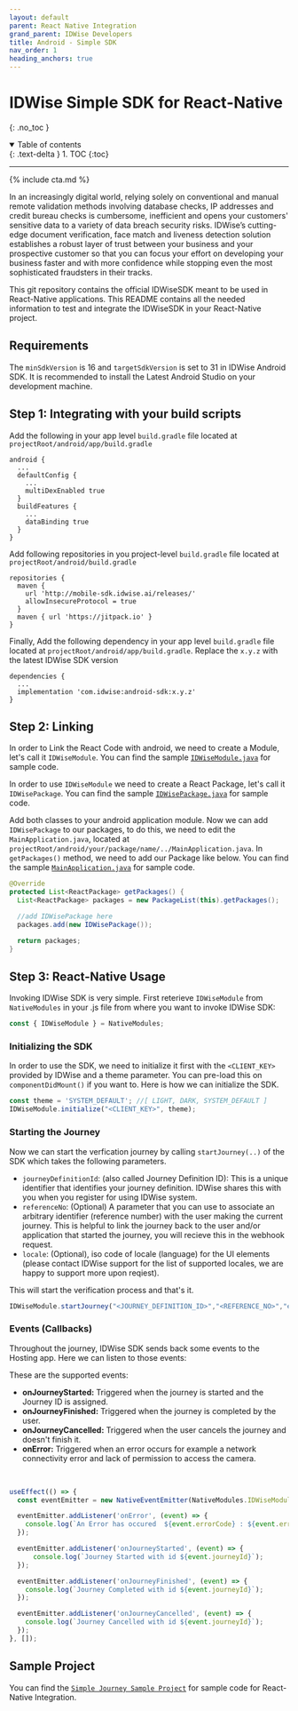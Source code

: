 ```yaml
---
layout: default
parent: React Native Integration
grand_parent: IDWise Developers
title: Android - Simple SDK
nav_order: 1
heading_anchors: true
---
```

# IDWise Simple SDK for React-Native
{: .no_toc }
<details open markdown="block">
  <summary>
    Table of contents
  </summary>
  {: .text-delta }
1. TOC
{:toc}
</details>

---

{% include cta.md %}

In an increasingly digital world, relying solely on conventional and manual remote validation methods involving database checks, IP addresses and credit bureau checks is cumbersome, inefficient and opens your customers' sensitive data to a variety of data breach security risks. IDWise’s cutting-edge document verification, face match and liveness detection solution establishes a robust layer of trust between your business and your prospective customer so that you can focus your effort on developing your business faster and with more confidence while stopping even the most sophisticated fraudsters in their tracks.

This git repository contains the official IDWiseSDK meant to be used in React-Native applications. This README contains all the needed information to test and integrate the IDWiseSDK in your React-Native project.

## Requirements

The `minSdkVersion` is 16 and `targetSdkVersion` is set to 31 in IDWise Android SDK. It is recommended to install the Latest Android Studio on your development machine. 


## Step 1: Integrating with your build scripts

Add the following in your app level `build.gradle` file located at `projectRoot/android/app/build.gradle`

```
android {
  ...
  defaultConfig {
    ...
    multiDexEnabled true
  }
  buildFeatures {
    ...
    dataBinding true
  }
}
```

Add following repositories in you project-level `build.gradle` file located at `projectRoot/android/build.gradle`

```
repositories {
  maven {
    url 'http://mobile-sdk.idwise.ai/releases/'
    allowInsecureProtocol = true
  }
  maven { url 'https://jitpack.io' }
}
```

Finally, Add the following dependency in your app level `build.gradle` file located at `projectRoot/android/app/build.gradle`.
Replace the `x.y.z` with the latest IDWise SDK version

```
dependencies {
  ...
  implementation 'com.idwise:android-sdk:x.y.z'
}
```
## Step 2: Linking

In order to Link the React Code with android, we need to create a Module, let's call it `IDWiseModule`. You can find the sample [`IDWiseModule.java`](https://github.com/idwise/idwise-react-native-sdk-samples/blob/main/IDWiseSimpleJourney/android/app/src/main/java/com/idwisereactnativesample/IDWiseModule.java) for sample code.

In order to use `IDWiseModule` we need to create a React Package, let's call it `IDWisePackage`. You can find the sample [`IDWisePackage.java`](https://github.com/idwise/idwise-react-native-sdk-samples/blob/main/IDWiseSimpleJourney/android/app/src/main/java/com/idwisereactnativesample/IDWisePackage.java) for sample code.

Add both classes to your android application module. Now we can add `IDWisePackage` to our packages, to do this, we need to edit the `MainApplication.java`, located at `projectRoot/android/your/package/name/../MainApplication.java`. In `getPackages()` method, we need to add our Package like below. You can find the sample [`MainApplication.java`](https://github.com/idwise/idwise-react-native-sdk-samples/blob/main/IDWiseSimpleJourney/android/app/src/main/java/com/idwisereactnativesample/MainApplication.java) for sample code.

```java
@Override
protected List<ReactPackage> getPackages() {
  List<ReactPackage> packages = new PackageList(this).getPackages();

  //add IDWisePackage here
  packages.add(new IDWisePackage());

  return packages;
}
```

## Step 3: React-Native Usage

Invoking IDWise SDK is very simple. First reterieve `IDWiseModule` from `NativeModules` in your .js file from where you want to invoke IDWise SDK:

```javascript
const { IDWiseModule } = NativeModules;
```

### Initializing the SDK

In order to use the SDK, we need to initialize it first with the `<CLIENT_KEY>` provided by IDWise and a theme parameter. You can pre-load this on `componentDidMount()` if you want to. Here is how we can initialize the SDK.

```javascript
const theme = 'SYSTEM_DEFAULT'; //[ LIGHT, DARK, SYSTEM_DEFAULT ]
IDWiseModule.initialize("<CLIENT_KEY>", theme);
```

### Starting the Journey
Now we can start the verfication journey by calling `startJourney(..)` of the SDK which takes the following parameters. 

- `journeyDefinitionId`: (also called Journey Definition ID): This is a unique identifier that identifies your journey definition. IDWise shares this with you when you register for using IDWise system.
- `referenceNo`: (Optional) A parameter that you can use to associate an arbitrary identifier (reference number) with the user making the current journey. This is helpful to link the journey back to the user and/or application that started the journey, you will recieve this in the webhook request.
- `locale`: (Optional), iso code of locale (language) for the UI elements (please contact IDWise support for the list of supported locales, we are happy to support more upon reqiest).

This will start the verification process and that's it.

```javascript
IDWiseModule.startJourney("<JOURNEY_DEFINITION_ID>","<REFERENCE_NO>","en");
```

### Events (Callbacks)
Throughout the journey, IDWise SDK sends back some events to the Hosting app. Here we can listen to those events:

These are the supported events:

* **onJourneyStarted:**  Triggered when the journey is started and the Journey ID is assigned.
* **onJourneyFinished:**  Triggered when the journey is completed by the user.
* **onJourneyCancelled:**  Triggered when the user cancels the journey and doesn't finish it.
* **onError:**  Triggered when an error occurs for example a network connectivity error and lack of permission to access the camera.

<br />

```javascript
useEffect(() => {
  const eventEmitter = new NativeEventEmitter(NativeModules.IDWiseModule);

  eventEmitter.addListener('onError', (event) => {
    console.log(`An Error has occured  ${event.errorCode} : ${event.errorMessage}`); 
  });

  eventEmitter.addListener('onJourneyStarted', (event) => {
      console.log(`Journey Started with id ${event.journeyId}`); 
  });

  eventEmitter.addListener('onJourneyFinished', (event) => {
    console.log(`Journey Completed with id ${event.journeyId}`);
  });

  eventEmitter.addListener('onJourneyCancelled', (event) => {
    console.log(`Journey Cancelled with id ${event.journeyId}`); 
  });
}, []);
```

## Sample Project
You can find the [`Simple Journey Sample Project`](https://github.com/idwise/idwise-react-native-sdk-samples) for sample code for React-Native Integration.


